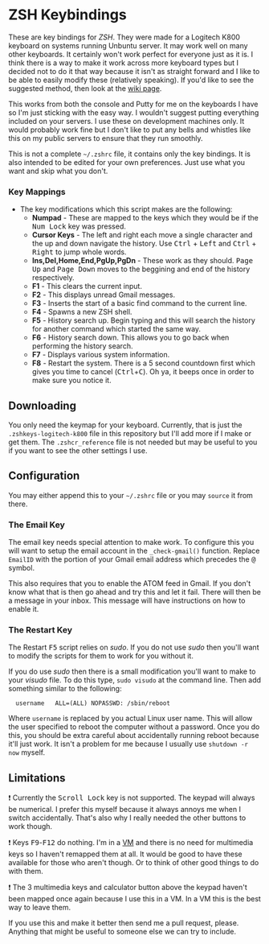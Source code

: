 ZSH Keybindings
===============

These are key bindings for *ZSH*. They were made for a Logitech K800 keyboard
on systems running Unbuntu server. It may work well on many other keyboards.
It certainly won't work perfect for everyone just as it is. I think there is
a way to make it work across more keyboard types but I decided not to do it
that way because it isn't as straight forward and I like to be able to easily
modify these (relatively speaking). If you'd like to see the suggested method,
then look at the [wiki page](http://zshwiki.org/home/zle/bindkeys).

This works from both the console and Putty for me on the keyboards I have so
I'm just sticking with the easy way. I wouldn't suggest putting everything
included on your servers. I use these on development machines only. It would
probably work fine but I don't like to put any bells and whistles like this 
on my public servers to ensure that they run smoothly.

This is not a complete `~/.zshrc` file, it contains only the key bindings. It
is also intended to be edited for your own preferences. Just use what you want
and skip what you don't.

### Key Mappings ###
 - The key modifications which this script makes are the following:
   - **Numpad** - These are mapped to the keys which they would be if the 
          <kbd>Num Lock</kbd> key was pressed.
   - **Cursor Keys** - The left and right each move a single character and the 
          up and down navigate the history. Use <kbd>Ctrl</kbd> + 
          <kbd>Left</kbd> and <kbd>Ctrl</kbd> + <kbd>Right</kbd> to jump whole
          words.
   - **Ins,Del,Home,End,PgUp,PgDn** - These work as they should. 
          <kbd>Page Up</kbd> and <kbd>Page Down</kbd> moves to the beggining
          and end of the history respectively.
   - **F1** - This clears the current input.
   - **F2** - This displays unread Gmail messages.
   - **F3** - Inserts the start of a basic find command to the current line.
   - **F4** - Spawns a new ZSH shell.
   - **F5** - History search up. Begin typing and this will search the history 
          for another command which started the same way.
   - **F6** - History search down. This allows you to go back when performing 
          the history search.
   - **F7** - Displays various system information.
   - **F8** - Restart the system. There is a 5 second countdown first which 
              gives you time to cancel (<kbd>Ctrl</kbd>+<kbd>C</kbd>). Oh ya,
              it beeps once in order to make sure you notice it.


## Downloading ##

You only need the keymap for your keyboard. Currently, that is just the 
`.zshkeys-logitech-k800` file in this repository but I'll add more if I make
or get them. The `.zshcr_reference` file is not needed but may be useful to 
you if you want to see the other settings I use.


## Configuration ##

You may either append this to your `~/.zshrc` file or you may `source` it from 
there.

### The Email Key ###

The email key needs special attention to make work. To configure this you will
want to setup the email account in the `_check-gmail()` function. Replace
`EmailID` with the portion of your Gmail email address which precedes the 
<kbd>@</kbd> symbol.

This also requires that you to enable the ATOM feed in Gmail. If you don't know 
what that is then go ahead and try this and let it fail. There will then be a 
message in your inbox. This message will have instructions on how to enable it. 

### The Restart Key ###

The Restart <kbd>F5</kbd> script relies on *sudo*. If you do not use *sudo*
then you'll want to modify the scripts for them to work for you without it.

If you do use *sudo* then there is a small modification you'll want to make
to your *visudo* file. To do this type, `sudo visudo` at the command line.
Then add something similar to the following:

      username   ALL=(ALL) NOPASSWD: /sbin/reboot

Where `username` is replaced by you actual Linux user name. This will allow the
user specified to reboot the computer without a password. Once you do this, you
should be extra careful about accidentally running reboot because it'll just
work. It isn't a problem for me because I usually use `shutdown -r now` myself.


## Limitations ##

:heavy_exclamation_mark: Currently the <kbd>Scroll Lock</kbd> key is not
supported. The keypad will always be numerical. I prefer this myself because
it always annoys me when I switch accidentally. That's also why I really
needed the other buttons to work though.

:heavy_exclamation_mark: Keys <kbd>F9</kbd>-<kbd>F12</kbd> do nothing. I'm
in a [VM](http://en.wikipedia.org/wiki/Virtual_machine "VM") and there is
no need for multimedia keys so I haven't remapped them at all. It would be
good to have these available for those who aren't though. Or to think of
other good things to do with them.

:heavy_exclamation_mark: The 3 multimedia keys and calculator button above
the keypad haven't been mapped once again because I use this in a VM. In a
VM this is the best way to leave them.

If you use this and make it better then send me a pull request, please. 
Anything that might be useful to someone else we can try to include. 
